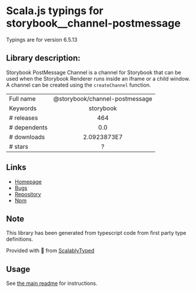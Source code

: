 
# Scala.js typings for storybook__channel-postmessage

Typings are for version 6.5.13

## Library description:
Storybook PostMessage Channel is a channel for Storybook that can be used when the Storybook Renderer runs inside an iframe or a child window. A channel can be created using the `createChannel` function.

|                    |                 |
| ------------------ | :-------------: |
| Full name          | @storybook/channel-postmessage |
| Keywords           | storybook |
| # releases         | 464 |
| # dependents       | 0.0 |
| # downloads        | 2.0923873E7 |
| # stars            | ? |

## Links
- [Homepage](https://github.com/storybookjs/storybook/tree/main/lib/channel-postmessage)
- [Bugs](https://github.com/storybookjs/storybook/issues)
- [Repository](https://github.com/storybookjs/storybook)
- [Npm](https://www.npmjs.com/package/%40storybook%2Fchannel-postmessage)
    


## Note
This library has been generated from typescript code from first party type definitions.

Provided with :purple_heart: from [ScalablyTyped](https://github.com/oyvindberg/ScalablyTyped)

## Usage
See [the main readme](../../readme.md) for instructions.


